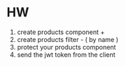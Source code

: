 
# HW 
1. create products component +
2. create products filter - ( by name ) 
3. protect your products component
4. send the jwt token from the client